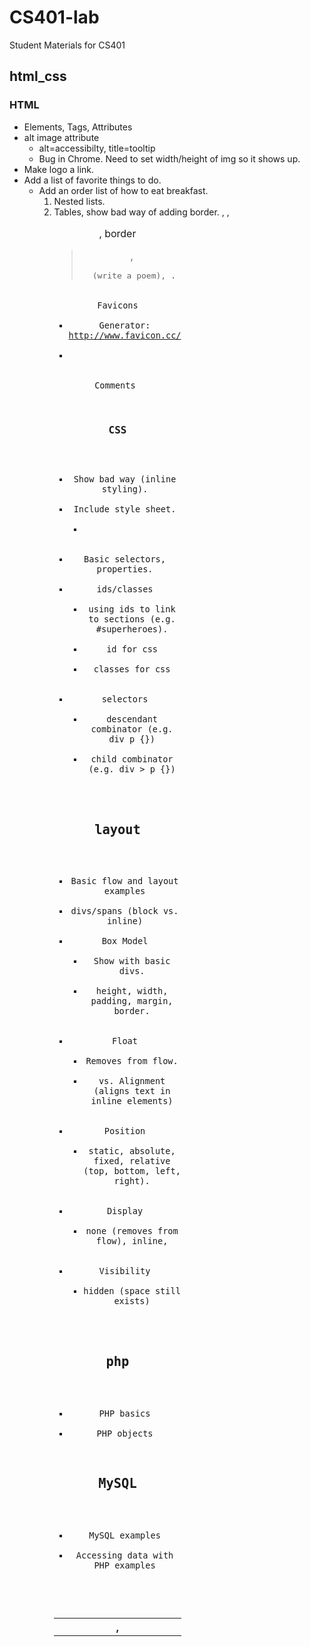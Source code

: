 # CS401-lab
Student Materials for CS401

## html_css
### HTML
* Elements, Tags, Attributes
* alt image attribute
	* alt=accessibilty, title=tooltip
	* Bug in Chrome. Need to set width/height of img so it shows up.
* Make logo a link.
* Add a list of favorite things to do. <ul>
* Add an order list of how to eat breakfast. <ol>
* Nested lists.
* Tables, show bad way of adding border. <table>, <th>, <tr>, <caption>, border
* <blockquote>, <pre> (write a poem), <code>.
* Favicons
  *	Generator: http://www.favicon.cc/
  *	<link href="images/favicon.ico" type="img/jpg" rel="shortcut icon">
* Comments <!-- -->

### CSS
* Show bad way (inline styling).
* Include style sheet.
  * <link href="style.css" type="text/css" rel="stylesheet" />
* Basic selectors, properties.
* ids/classes
  * using ids to link to sections (e.g. #superheroes).
  * id for css
  * classes for css
* selectors
  * descendant combinator (e.g. div p {})
  * child combinator (e.g. div > p {})

## layout
* Basic flow and layout examples
* divs/spans (block vs. inline)
* Box Model
  * Show with basic divs.
  * height, width, padding, margin, border.
* Float
  * Removes from flow.
  * vs. Alignment (aligns text in inline elements)
* Position
  * static, absolute, fixed, relative (top, bottom, left, right).
* Display
  * none (removes from flow), inline,
* Visibility
  * hidden (space still exists)

## php
* PHP basics
* PHP objects

## MySQL
* MySQL examples
* Accessing data with PHP examples
